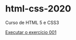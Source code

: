 # html-css-2020
 Curso de HTML 5 e CSS3

<a href="https://renanguilhermedesouza.github.io/html-css-2020/exercicios/ex001-inicio/index.html">Executar o exercício 001</a>